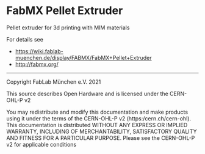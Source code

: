 # FabMX Pellet Extruder
Pellet extruder for 3d printing with MIM materials

For details see 
* https://wiki.fablab-muenchen.de/display/FABMX/FabMX+Pellet+Extruder
* http://fabmx.org/

---

Copyright FabLab München e.V. 2021

This source describes Open Hardware and is licensed under the CERN-OHL-P v2

You may redistribute and modify this documentation and make products using it 
under the terms of the CERN-OHL-P v2 (https:/cern.ch/cern-ohl).
This documentation is distributed WITHOUT ANY EXPRESS OR IMPLIED WARRANTY, 
INCLUDING OF MERCHANTABILITY, SATISFACTORY QUALITY AND FITNESS FOR A  PARTICULAR 
PURPOSE. Please see the CERN-OHL-P v2 for applicable conditions
